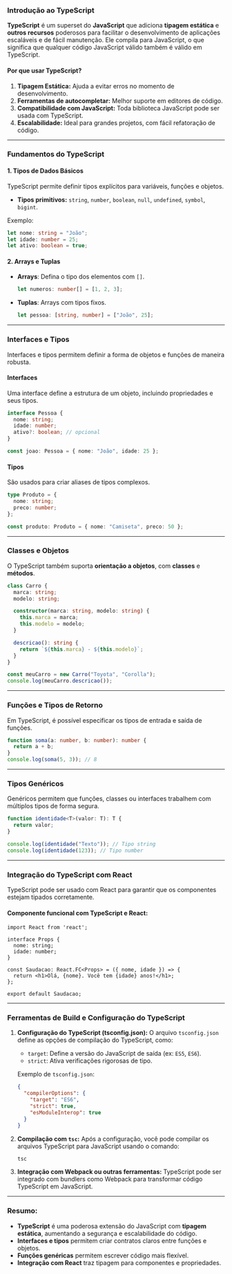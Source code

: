 ### **Introdução ao TypeScript**

**TypeScript** é um superset do **JavaScript** que adiciona **tipagem estática** e **outros recursos** poderosos para facilitar o desenvolvimento de aplicações escaláveis e de fácil manutenção. Ele compila para JavaScript, o que significa que qualquer código JavaScript válido também é válido em TypeScript.

#### **Por que usar TypeScript?**
1. **Tipagem Estática:** Ajuda a evitar erros no momento de desenvolvimento.
2. **Ferramentas de autocompletar:** Melhor suporte em editores de código.
3. **Compatibilidade com JavaScript:** Toda biblioteca JavaScript pode ser usada com TypeScript.
4. **Escalabilidade:** Ideal para grandes projetos, com fácil refatoração de código.

---

### **Fundamentos do TypeScript**

#### **1. Tipos de Dados Básicos**
TypeScript permite definir tipos explícitos para variáveis, funções e objetos.

- **Tipos primitivos:** `string`, `number`, `boolean`, `null`, `undefined`, `symbol`, `bigint`.
  
Exemplo:
```typescript
let nome: string = "João";
let idade: number = 25;
let ativo: boolean = true;
```

#### **2. Arrays e Tuplas**
- **Arrays**: Defina o tipo dos elementos com `[]`.
  ```typescript
  let numeros: number[] = [1, 2, 3];
  ```
- **Tuplas**: Arrays com tipos fixos.
  ```typescript
  let pessoa: [string, number] = ["João", 25];
  ```

---

### **Interfaces e Tipos**
Interfaces e tipos permitem definir a forma de objetos e funções de maneira robusta.

#### **Interfaces**
Uma interface define a estrutura de um objeto, incluindo propriedades e seus tipos.
```typescript
interface Pessoa {
  nome: string;
  idade: number;
  ativo?: boolean; // opcional
}

const joao: Pessoa = { nome: "João", idade: 25 };
```

#### **Tipos**
São usados para criar aliases de tipos complexos.
```typescript
type Produto = {
  nome: string;
  preco: number;
};

const produto: Produto = { nome: "Camiseta", preco: 50 };
```

---

### **Classes e Objetos**
O TypeScript também suporta **orientação a objetos**, com **classes** e **métodos**.

```typescript
class Carro {
  marca: string;
  modelo: string;

  constructor(marca: string, modelo: string) {
    this.marca = marca;
    this.modelo = modelo;
  }

  descricao(): string {
    return `${this.marca} - ${this.modelo}`;
  }
}

const meuCarro = new Carro("Toyota", "Corolla");
console.log(meuCarro.descricao());
```

---

### **Funções e Tipos de Retorno**

Em TypeScript, é possível especificar os tipos de entrada e saída de funções.

```typescript
function soma(a: number, b: number): number {
  return a + b;
}
console.log(soma(5, 3)); // 8
```

---

### **Tipos Genéricos**
Genéricos permitem que funções, classes ou interfaces trabalhem com múltiplos tipos de forma segura.

```typescript
function identidade<T>(valor: T): T {
  return valor;
}

console.log(identidade("Texto")); // Tipo string
console.log(identidade(123)); // Tipo number
```

---

### **Integração do TypeScript com React**
TypeScript pode ser usado com React para garantir que os componentes estejam tipados corretamente.

#### **Componente funcional com TypeScript e React:**
```tsx
import React from 'react';

interface Props {
  nome: string;
  idade: number;
}

const Saudacao: React.FC<Props> = ({ nome, idade }) => {
  return <h1>Olá, {nome}. Você tem {idade} anos!</h1>;
};

export default Saudacao;
```

---

### **Ferramentas de Build e Configuração do TypeScript**

1. **Configuração do TypeScript (tsconfig.json):**
   O arquivo `tsconfig.json` define as opções de compilação do TypeScript, como:
   - `target`: Define a versão do JavaScript de saída (ex: `ES5`, `ES6`).
   - `strict`: Ativa verificações rigorosas de tipo.
   
   Exemplo de `tsconfig.json`:
   ```json
   {
     "compilerOptions": {
       "target": "ES6",
       "strict": true,
       "esModuleInterop": true
     }
   }
   ```

2. **Compilação com `tsc`:**
   Após a configuração, você pode compilar os arquivos TypeScript para JavaScript usando o comando:
   ```bash
   tsc
   ```

3. **Integração com Webpack ou outras ferramentas:**
   TypeScript pode ser integrado com bundlers como Webpack para transformar código TypeScript em JavaScript.

---

### **Resumo:**
- **TypeScript** é uma poderosa extensão do JavaScript com **tipagem estática**, aumentando a segurança e escalabilidade do código.
- **Interfaces e tipos** permitem criar contratos claros entre funções e objetos.
- **Funções genéricas** permitem escrever código mais flexível.
- **Integração com React** traz tipagem para componentes e propriedades.

